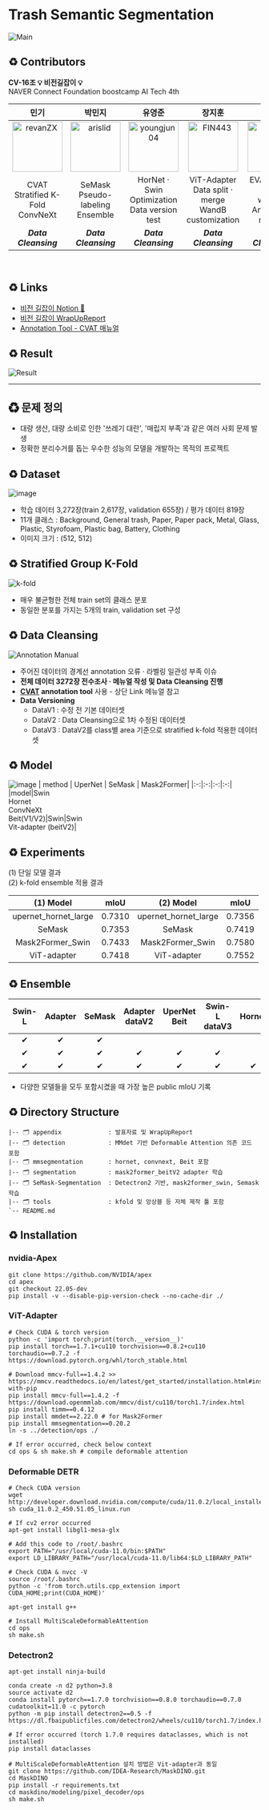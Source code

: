 # **Trash Semantic Segmentation**
![Main](https://user-images.githubusercontent.com/103131249/214734345-8c7eb577-127d-4e3c-8032-c1d03327f77f.png)

## ♻ **Contributors**

**CV-16조 💡 비전길잡이 💡**</br>NAVER Connect Foundation boostcamp AI Tech 4th

|민기|박민지|유영준|장지훈|최동혁|
|:----:|:----:|:----:|:---:|:---:|
|[<img alt="revanZX" src="https://avatars.githubusercontent.com/u/25689849?v=4&s=100" width="100">](https://github.com/revanZX)|[<img alt="arislid" src="https://avatars.githubusercontent.com/u/46767966?v=4&s=100" width="100">](https://github.com/arislid)|[<img alt="youngjun04" src="https://avatars.githubusercontent.com/u/113173095?v=4&s=100" width="100">](https://github.com/youngjun04)|[<img alt="FIN443" src="https://avatars.githubusercontent.com/u/70796031?v=4&s=100" width="100">](https://github.com/FIN443)|[<img alt="choipp" src="https://avatars.githubusercontent.com/u/103131249?v=4&s=117" width="100">](https://github.com/choipp)|
|CVAT</br>Stratified K-Fold</br>ConvNeXt| SeMask</br>Pseudo-labeling</br>Ensemble | HorNet · Swin</br>Optimization</br>Data version test | ViT-Adapter</br>Data split · merge</br>WandB customization| EVA · DiNAT</br>Class weights</br>Annotation manual|
|***Data</br>Cleansing***|***Data</br>Cleansing***|***Data</br>Cleansing***|***Data</br>Cleansing***|***Data</br>Cleansing***|
</br>

## ♻ **Links**

- [비전 길잡이 Notion 📝](https://vision-pathfinder.notion.site/Segmentation-3149d54760e1403c84ba094d7735a2af)
- [비전 길잡이 WrapUpReport](./appendix/)
- [Annotation Tool - CVAT 매뉴얼](https://iot-meets-ai.notion.site/CVAT-516e44b823f34280aed3b50d4aaebcab)

## ♻ **Result**

![Result](https://user-images.githubusercontent.com/103131249/214524350-2d7bc75b-bb26-41a8-9f82-67841bbc68d9.png)

---

## ♻ **문제 정의**
- 대량 생산, 대량 소비로 인한 '쓰레기 대란', '매립지 부족'과 같은 여러 사회 문제 발생
- 정확한 분리수거를 돕는 우수한 성능의 모델을 개발하는 목적의 프로젝트

## ♻ **Dataset**

![image](https://user-images.githubusercontent.com/113173095/214522741-32cbdcdd-2587-47c5-80c8-52b3c1866d3a.png)

- 학습 데이터 3,272장(train 2,617장, validation 655장) / 평가 데이터 819장
- 11개 클래스 : Background, General trash, Paper, Paper pack, Metal, Glass, Plastic,
Styrofoam, Plastic bag, Battery, Clothing
- 이미지 크기 : (512, 512)

## ♻ **Stratified Group K-Fold**

![k-fold](https://user-images.githubusercontent.com/113173095/214523254-3e2f8093-b4e8-4f13-876c-52c7b1289c73.png)

- 매우 불균형한 전체 train set의 클래스 분포
- 동일한 분포를 가지는 5개의 train, validation set 구성

## ♻ **Data Cleansing**

![Annotation Manual](https://user-images.githubusercontent.com/103131249/214528789-16cb5030-34b0-4d59-b65c-ee605fa9ebdd.png)

- 주어진 데이터의 경계선 annotation 오류 · 라벨링 일관성 부족 이슈
- **전체 데이터 3272장 전수조사 · 메뉴얼 작성 및 Data Cleansing 진행**
- **[CVAT](https://github.com/opencv/cvat) annotation tool** 사용 - 상단 Link 메뉴얼 참고
- **Data Versioning**
    - DataV1 : 수정 전 기본 데이터셋
    - DataV2 : Data Cleansing으로 1차 수정된 데이터셋
    - DataV3 : DataV2를 class별  area 기준으로 stratified k-fold 적용한 데이터셋

## ♻ **Model**

![image](https://user-images.githubusercontent.com/103131249/214537394-c87dbf48-7e6a-4886-b7a2-63a65def29ee.png)
| method | UperNet | SeMask | Mask2Former|
|:-:|:-:|:-:|:-:|
|model|Swin</br>Hornet</br>ConvNeXt</br>Beit(V1/V2)|Swin|Swin</br>Vit-adapter (beitV2)|

## ♻ **Experiments**

(1) 단일 모델 결과</br>
(2) k-fold ensemble 적용 결과

|      (1) Model       |  mIoU  |      (2) Model       |  mIoU  |
| :------------------: | :----: | :------------------: | :----: |
| upernet_hornet_large | 0.7310 | upernet_hornet_large | 0.7356 |
|        SeMask        | 0.7353 |        SeMask        | 0.7419 |
|   Mask2Former_Swin   | 0.7433 |   Mask2Former_Swin   | 0.7580 |
|     ViT-adapter      | 0.7418 |     ViT-adapter      | 0.7552 |


## ♻ **Ensemble**

|Swin-L|Adapter|SeMask|Adapter</br>dataV2|UperNet</br>Beit|Swin-L</br>dataV3|Hornet|Public</br>mIoU|
|:-:|:-:|:-:|:-:|:-:|:-:|:-:|:-:|
|✔︎|✔︎|✔︎|||||0.7716|
|✔︎|✔︎|✔︎|✔︎|✔︎|✔︎||0.7810|
|✔︎|✔︎|✔︎|✔︎|✔︎|✔︎|✔︎|**0.7828**|
- 다양한 모델들을 모두 포함시켰을 때 가장 높은 public mIoU 기록


## ♻ **Directory Structure**

```
|-- 🗂 appendix             : 발표자료 및 WrapUpReport
|-- 🗂 detection            : MMdet 기반 Deformable Attention 의존 코드 포함
|-- 🗂 mmsegmentation       : hornet, convnext, Beit 포함
|-- 🗂 segmentation         : mask2former_beitV2 adapter 학습
|-- 🗂 SeMask-Segmentation  : Detectron2 기반, mask2former_swin, Semask 학습
|-- 🗂 tools                : kfold 및 앙상블 등 자체 제작 툴 포함
`-- README.md
```

## ♻ **Installation**

### **nvidia-Apex**

```
git clone https://github.com/NVIDIA/apex
cd apex
git checkout 22.05-dev
pip install -v --disable-pip-version-check --no-cache-dir ./
```

### **ViT-Adapter**

```
# Check CUDA & torch version
python -c 'import torch;print(torch.__version__)'
pip install torch==1.7.1+cu110 torchvision==0.8.2+cu110 torchaudio==0.7.2 -f https://download.pytorch.org/whl/torch_stable.html

# Download mmcv-full==1.4.2 >> https://mmcv.readthedocs.io/en/latest/get_started/installation.html#install-with-pip
pip install mmcv-full==1.4.2 -f https://download.openmmlab.com/mmcv/dist/cu110/torch1.7/index.html
pip install timm==0.4.12
pip install mmdet==2.22.0 # for Mask2Former
pip install mmsegmentation==0.20.2
ln -s ../detection/ops ./

# If error occurred, check below context
cd ops & sh make.sh # compile deformable attention
```

### **Deformable DETR**

```
# Check CUDA version
wget http://developer.download.nvidia.com/compute/cuda/11.0.2/local_installers/cuda_11.0.2_450.51.05_linux.run
sh cuda_11.0.2_450.51.05_linux.run

# If cv2 error occurred
apt-get install libgl1-mesa-glx

# Add this code to /root/.bashrc
export PATH="/usr/local/cuda-11.0/bin:$PATH"
export LD_LIBRARY_PATH="/usr/local/cuda-11.0/lib64:$LD_LIBRARY_PATH"

# Check CUDA & nvcc -V
source /root/.bashrc
python -c 'from torch.utils.cpp_extension import CUDA_HOME;print(CUDA_HOME)'

apt-get install g++

# Install MultiScaleDeformableAttention
cd ops
sh make.sh
```

### **Detectron2**

```
apt-get install ninja-build

conda create -n d2 python=3.8
source activate d2
conda install pytorch==1.7.0 torchvision==0.8.0 torchaudio==0.7.0 cudatoolkit=11.0 -c pytorch
python -m pip install detectron2==0.5 -f https://dl.fbaipublicfiles.com/detectron2/wheels/cu110/torch1.7/index.html

# If error occurred (torch 1.7.0 requires dataclasses, which is not installed)
pip install dataclasses

# MultiScaleDeformableAttention 설치 방법은 Vit-adapter과 동일
git clone https://github.com/IDEA-Research/MaskDINO.git
cd MaskDINO
pip install -r requirements.txt
cd maskdino/modeling/pixel_decoder/ops
sh make.sh
```
